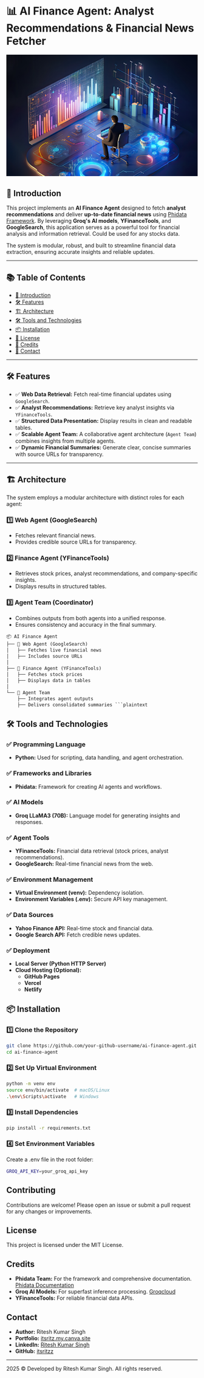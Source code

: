# 📊 **AI Finance Agent: Analyst Recommendations & Financial News Fetcher**

![AI Agent Image](https://github.com/itsritzz/AI_Finance_agent/blob/main/Images/Autonomous-AI-Agents-for-Finance.png)

## 🚀 **Introduction**

This project implements an **AI Finance Agent** designed to fetch **analyst recommendations** and deliver **up-to-date financial news** using [Phidata Framework](https://docs.phidata.com/introduction). By leveraging **Groq's AI models**, **YFinanceTools**, and **GoogleSearch**, this application serves as a powerful tool for financial analysis and information retrieval. Could be used for any stocks data.

The system is modular, robust, and built to streamline financial data extraction, ensuring accurate insights and reliable updates.

---

## 📚 **Table of Contents**

- [🚀 Introduction](#-introduction)  
- [🛠️ Features](#-features)  
- [🏗️ Architecture](#-architecture)  
- [🛠️ Tools and Technologies](#-tools-and-technologies)  
- [📦 Installation](#-installation)  
- [📝 License](#-license)  
- [🙌 Credits](#-credits)  
- [📲 Contact](#-contact)  

---

## 🛠️ **Features**

- ✅ **Web Data Retrieval:** Fetch real-time financial updates using `GoogleSearch`.  
- ✅ **Analyst Recommendations:** Retrieve key analyst insights via `YFinanceTools`.  
- ✅ **Structured Data Presentation:** Display results in clean and readable tables.  
- ✅ **Scalable Agent Team:** A collaborative agent architecture (`Agent Team`) combines insights from multiple agents.  
- ✅ **Dynamic Financial Summaries:** Generate clear, concise summaries with source URLs for transparency.  

---

## 🏗️ **Architecture**

The system employs a modular architecture with distinct roles for each agent:

### **1️⃣ Web Agent (GoogleSearch)**  
- Fetches relevant financial news.  
- Provides credible source URLs for transparency.  

### **2️⃣ Finance Agent (YFinanceTools)**  
- Retrieves stock prices, analyst recommendations, and company-specific insights.  
- Displays results in structured tables.  

### **3️⃣ Agent Team (Coordinator)**  
- Combines outputs from both agents into a unified response.  
- Ensures consistency and accuracy in the final summary.  

```plaintext
📦 AI Finance Agent  
├── 🤖 Web Agent (GoogleSearch)  
│   ├── Fetches live financial news  
│   ├── Includes source URLs  
│  
├── 💼 Finance Agent (YFinanceTools)  
│   ├── Fetches stock prices  
│   ├── Displays data in tables  
│  
└── 🧠 Agent Team  
    ├── Integrates agent outputs  
    ├── Delivers consolidated summaries ```plaintext
```

## 🛠️ **Tools and Technologies**

### ✅ **Programming Language**
- **Python:** Used for scripting, data handling, and agent orchestration.

### ✅ **Frameworks and Libraries**
- **Phidata:** Framework for creating AI agents and workflows.  

### ✅ **AI Models**
- **Groq LLaMA3 (70B):** Language model for generating insights and responses.

### ✅ **Agent Tools**
- **YFinanceTools:** Financial data retrieval (stock prices, analyst recommendations).  
- **GoogleSearch:** Real-time financial news from the web.

### ✅ **Environment Management**
- **Virtual Environment (venv):** Dependency isolation.  
- **Environment Variables (.env):** Secure API key management.

### ✅ **Data Sources**
- **Yahoo Finance API:** Real-time stock and financial data.  
- **Google Search API:** Fetch credible news updates.

### ✅ **Deployment**
- **Local Server (Python HTTP Server)**  
- **Cloud Hosting (Optional):**  
   - **GitHub Pages**  
   - **Vercel**  
   - **Netlify**  

## 📦 **Installation**

### **1️⃣ Clone the Repository**
```bash
git clone https://github.com/your-github-username/ai-finance-agent.git
cd ai-finance-agent
```
### **2️⃣ Set Up Virtual Environment**
```bash
python -m venv env
source env/bin/activate  # macOS/Linux
.\env\Scripts\activate   # Windows
```

### **3️⃣ Install Dependencies**
```bash
pip install -r requirements.txt
```
### **4️⃣ Set Environment Variables**
Create a .env file in the root folder:
```bash
GROQ_API_KEY=your_groq_api_key
```

## Contributing

Contributions are welcome! Please open an issue or submit a pull request for any changes or improvements.

## License

This project is licensed under the MIT License.

## Credits

- **Phidata Team:** For the framework and comprehensive documentation. [Phidata Documentation](https://docs.phidata.com/introduction)
- **Groq AI Models:** For superfast inference processing. [Groqcloud](https://console.groq.com/playground)
- **YFinanceTools:** For reliable financial data APIs.

## Contact

- **Author:** Ritesh Kumar Singh
- **Portfolio:** [itsritz.my.canva.site](https://itsritz.my.canva.site)
- **LinkedIn:** [Ritesh Kumar Singh](https://www.linkedin.com/in/ritesh001/)
- **GitHub:** [itsritzz](https://github.com/itsritzz)

---

2025 © Developed by Ritesh Kumar Singh. All rights reserved.
